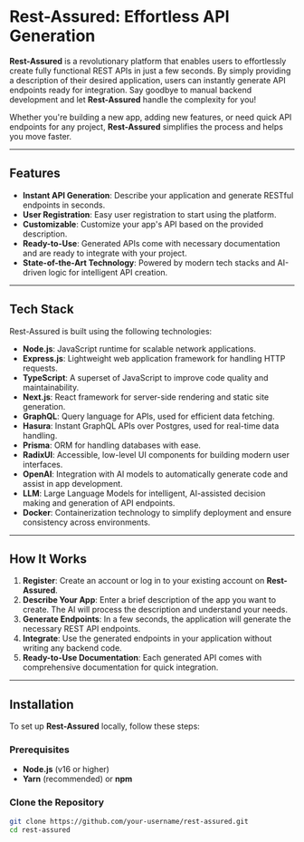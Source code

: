 # Rest-Assured: Effortless API Generation

**Rest-Assured** is a revolutionary platform that enables users to effortlessly create fully functional REST APIs in just a few seconds. By simply providing a description of their desired application, users can instantly generate API endpoints ready for integration. Say goodbye to manual backend development and let **Rest-Assured** handle the complexity for you!

Whether you're building a new app, adding new features, or need quick API endpoints for any project, **Rest-Assured** simplifies the process and helps you move faster.

---

## Features

- **Instant API Generation**: Describe your application and generate RESTful endpoints in seconds.
- **User Registration**: Easy user registration to start using the platform.
- **Customizable**: Customize your app's API based on the provided description.
- **Ready-to-Use**: Generated APIs come with necessary documentation and are ready to integrate with your project.
- **State-of-the-Art Technology**: Powered by modern tech stacks and AI-driven logic for intelligent API creation.

---

## Tech Stack

Rest-Assured is built using the following technologies:

- **Node.js**: JavaScript runtime for scalable network applications.
- **Express.js**: Lightweight web application framework for handling HTTP requests.
- **TypeScript**: A superset of JavaScript to improve code quality and maintainability.
- **Next.js**: React framework for server-side rendering and static site generation.
- **GraphQL**: Query language for APIs, used for efficient data fetching.
- **Hasura**: Instant GraphQL APIs over Postgres, used for real-time data handling.
- **Prisma**: ORM for handling databases with ease.
- **RadixUI**: Accessible, low-level UI components for building modern user interfaces.
- **OpenAI**: Integration with AI models to automatically generate code and assist in app development.
- **LLM**: Large Language Models for intelligent, AI-assisted decision making and generation of API endpoints.
- **Docker**: Containerization technology to simplify deployment and ensure consistency across environments.

---

## How It Works

1. **Register**: Create an account or log in to your existing account on **Rest-Assured**.
2. **Describe Your App**: Enter a brief description of the app you want to create. The AI will process the description and understand your needs.
3. **Generate Endpoints**: In a few seconds, the application will generate the necessary REST API endpoints.
4. **Integrate**: Use the generated endpoints in your application without writing any backend code.
5. **Ready-to-Use Documentation**: Each generated API comes with comprehensive documentation for quick integration.

---

## Installation

To set up **Rest-Assured** locally, follow these steps:

### Prerequisites

- **Node.js** (v16 or higher)
- **Yarn** (recommended) or **npm**

### Clone the Repository

```bash
git clone https://github.com/your-username/rest-assured.git
cd rest-assured
```
